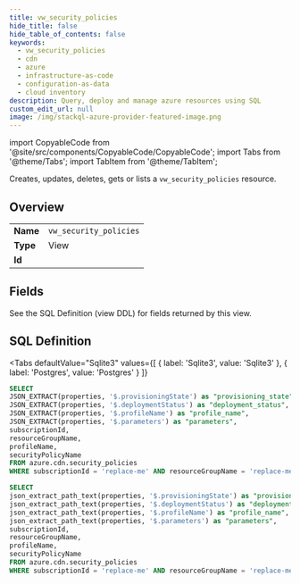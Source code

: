 ```yaml
--- 
title: vw_security_policies
hide_title: false
hide_table_of_contents: false
keywords:
  - vw_security_policies
  - cdn
  - azure
  - infrastructure-as-code
  - configuration-as-data
  - cloud inventory
description: Query, deploy and manage azure resources using SQL
custom_edit_url: null
image: /img/stackql-azure-provider-featured-image.png
---
```


import CopyableCode from '@site/src/components/CopyableCode/CopyableCode';
import Tabs from '@theme/Tabs';
import TabItem from '@theme/TabItem';

Creates, updates, deletes, gets or lists a <code>vw_security_policies</code> resource.

## Overview
<table><tbody>
<tr><td><b>Name</b></td><td><code>vw_security_policies</code></td></tr>
<tr><td><b>Type</b></td><td>View</td></tr>
<tr><td><b>Id</b></td><td><CopyableCode code="azure.cdn.vw_security_policies" /></td></tr>
</tbody></table>

## Fields

See the SQL Definition (view DDL) for fields returned by this view.

## SQL Definition

<Tabs
defaultValue="Sqlite3"
values={[
{ label: 'Sqlite3', value: 'Sqlite3' },
{ label: 'Postgres', value: 'Postgres' }
]}
>
<TabItem value="Sqlite3">

```sql
SELECT
JSON_EXTRACT(properties, '$.provisioningState') as "provisioning_state",
JSON_EXTRACT(properties, '$.deploymentStatus') as "deployment_status",
JSON_EXTRACT(properties, '$.profileName') as "profile_name",
JSON_EXTRACT(properties, '$.parameters') as "parameters",
subscriptionId,
resourceGroupName,
profileName,
securityPolicyName
FROM azure.cdn.security_policies
WHERE subscriptionId = 'replace-me' AND resourceGroupName = 'replace-me' AND profileName = 'replace-me';
```

</TabItem>
<TabItem value="Postgres">

```sql
SELECT
json_extract_path_text(properties, '$.provisioningState') as "provisioning_state",
json_extract_path_text(properties, '$.deploymentStatus') as "deployment_status",
json_extract_path_text(properties, '$.profileName') as "profile_name",
json_extract_path_text(properties, '$.parameters') as "parameters",
subscriptionId,
resourceGroupName,
profileName,
securityPolicyName
FROM azure.cdn.security_policies
WHERE subscriptionId = 'replace-me' AND resourceGroupName = 'replace-me' AND profileName = 'replace-me';
```

</TabItem>
</Tabs>
